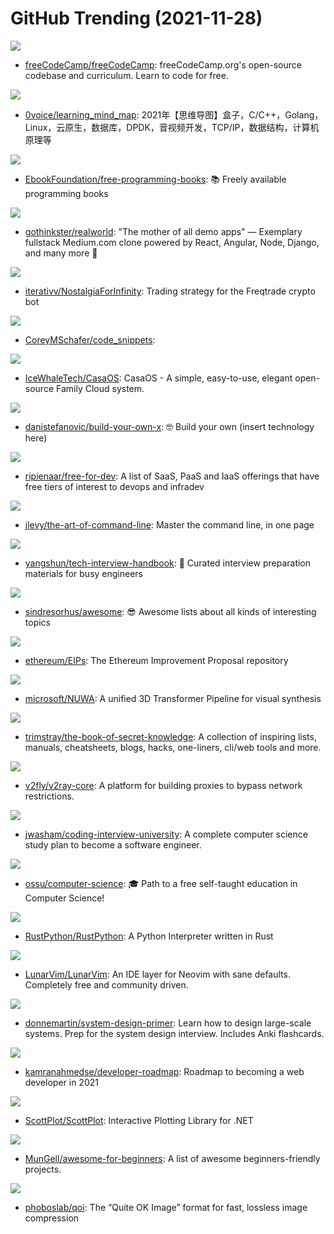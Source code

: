 # GitHub Trending (2021-11-28)

![](https://img.shields.io/badge/JavaScript-New%20179-green?style=flat-square&logo=appveyor)
- [freeCodeCamp/freeCodeCamp](https://github.com/freeCodeCamp/freeCodeCamp): freeCodeCamp.org's open-source codebase and curriculum. Learn to code for free.

![](https://img.shields.io/badge/none-New%20114-green?style=flat-square&logo=appveyor)
- [0voice/learning_mind_map](https://github.com/0voice/learning_mind_map): 2021年【思维导图】盒子，C/C++，Golang，Linux，云原生，数据库，DPDK，音视频开发，TCP/IP，数据结构，计算机原理等

![](https://img.shields.io/badge/none-New%20159-green?style=flat-square&logo=appveyor)
- [EbookFoundation/free-programming-books](https://github.com/EbookFoundation/free-programming-books): 📚 Freely available programming books

![](https://img.shields.io/badge/Shell-New%2063-green?style=flat-square&logo=appveyor)
- [gothinkster/realworld](https://github.com/gothinkster/realworld): "The mother of all demo apps" — Exemplary fullstack Medium.com clone powered by React, Angular, Node, Django, and many more 🏅

![](https://img.shields.io/badge/Python-New%205-green?style=flat-square&logo=appveyor)
- [iterativv/NostalgiaForInfinity](https://github.com/iterativv/NostalgiaForInfinity): Trading strategy for the Freqtrade crypto bot

![](https://img.shields.io/badge/Jupyter%20Notebook-New%205-green?style=flat-square&logo=appveyor)
- [CoreyMSchafer/code_snippets](https://github.com/CoreyMSchafer/code_snippets): 

![](https://img.shields.io/badge/Go-New%20239-green?style=flat-square&logo=appveyor)
- [IceWhaleTech/CasaOS](https://github.com/IceWhaleTech/CasaOS): CasaOS - A simple, easy-to-use, elegant open-source Family Cloud system.

![](https://img.shields.io/badge/none-New%20172-green?style=flat-square&logo=appveyor)
- [danistefanovic/build-your-own-x](https://github.com/danistefanovic/build-your-own-x): 🤓 Build your own (insert technology here)

![](https://img.shields.io/badge/HTML-New%2080-green?style=flat-square&logo=appveyor)
- [ripienaar/free-for-dev](https://github.com/ripienaar/free-for-dev): A list of SaaS, PaaS and IaaS offerings that have free tiers of interest to devops and infradev

![](https://img.shields.io/badge/none-New%2097-green?style=flat-square&logo=appveyor)
- [jlevy/the-art-of-command-line](https://github.com/jlevy/the-art-of-command-line): Master the command line, in one page

![](https://img.shields.io/badge/JavaScript-New%20103-green?style=flat-square&logo=appveyor)
- [yangshun/tech-interview-handbook](https://github.com/yangshun/tech-interview-handbook): 💯 Curated interview preparation materials for busy engineers

![](https://img.shields.io/badge/none-New%20178-green?style=flat-square&logo=appveyor)
- [sindresorhus/awesome](https://github.com/sindresorhus/awesome): 😎 Awesome lists about all kinds of interesting topics

![](https://img.shields.io/badge/Solidity-New%2014-green?style=flat-square&logo=appveyor)
- [ethereum/EIPs](https://github.com/ethereum/EIPs): The Ethereum Improvement Proposal repository

![](https://img.shields.io/badge/none-New%20222-green?style=flat-square&logo=appveyor)
- [microsoft/NUWA](https://github.com/microsoft/NUWA): A unified 3D Transformer Pipeline for visual synthesis

![](https://img.shields.io/badge/none-New%20159-green?style=flat-square&logo=appveyor)
- [trimstray/the-book-of-secret-knowledge](https://github.com/trimstray/the-book-of-secret-knowledge): A collection of inspiring lists, manuals, cheatsheets, blogs, hacks, one-liners, cli/web tools and more.

![](https://img.shields.io/badge/Go-New%2020-green?style=flat-square&logo=appveyor)
- [v2fly/v2ray-core](https://github.com/v2fly/v2ray-core): A platform for building proxies to bypass network restrictions.

![](https://img.shields.io/badge/none-New%20195-green?style=flat-square&logo=appveyor)
- [jwasham/coding-interview-university](https://github.com/jwasham/coding-interview-university): A complete computer science study plan to become a software engineer.

![](https://img.shields.io/badge/none-New%20114-green?style=flat-square&logo=appveyor)
- [ossu/computer-science](https://github.com/ossu/computer-science): 🎓 Path to a free self-taught education in Computer Science!

![](https://img.shields.io/badge/Rust-New%206-green?style=flat-square&logo=appveyor)
- [RustPython/RustPython](https://github.com/RustPython/RustPython): A Python Interpreter written in Rust

![](https://img.shields.io/badge/Lua-New%2026-green?style=flat-square&logo=appveyor)
- [LunarVim/LunarVim](https://github.com/LunarVim/LunarVim): An IDE layer for Neovim with sane defaults. Completely free and community driven.

![](https://img.shields.io/badge/Python-New%20169-green?style=flat-square&logo=appveyor)
- [donnemartin/system-design-primer](https://github.com/donnemartin/system-design-primer): Learn how to design large-scale systems. Prep for the system design interview. Includes Anki flashcards.

![](https://img.shields.io/badge/none-New%20144-green?style=flat-square&logo=appveyor)
- [kamranahmedse/developer-roadmap](https://github.com/kamranahmedse/developer-roadmap): Roadmap to becoming a web developer in 2021

![](https://img.shields.io/badge/C%23-New%2031-green?style=flat-square&logo=appveyor)
- [ScottPlot/ScottPlot](https://github.com/ScottPlot/ScottPlot): Interactive Plotting Library for .NET

![](https://img.shields.io/badge/none-New%2067-green?style=flat-square&logo=appveyor)
- [MunGell/awesome-for-beginners](https://github.com/MunGell/awesome-for-beginners): A list of awesome beginners-friendly projects.

![](https://img.shields.io/badge/C-New%20135-green?style=flat-square&logo=appveyor)
- [phoboslab/qoi](https://github.com/phoboslab/qoi): The “Quite OK Image” format for fast, lossless image compression

